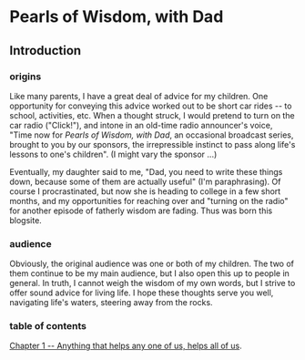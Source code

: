 # Pearls of Wisdom, with Dad

## Introduction

### origins

Like many parents, I have a great deal of advice for my children.  One opportunity for conveying this advice worked out to be short car rides -- to school, activities, etc.  When a thought struck, I would pretend to turn on the car radio ("Click!"), and intone in an old-time radio announcer's voice, "Time now for *Pearls of Wisdom, with Dad*, an occasional broadcast series, brought to you by our sponsors, the irrepressible instinct to pass along life's lessons to one's children".  (I might vary the sponsor ...)

Eventually, my daughter said to me, "Dad, you need to write these things down, because some of them are actually useful" (I'm paraphrasing).  Of course I procrastinated, but now she is heading to college in a few short months, and my opportunities for reaching over and "turning on the radio" for another episode of fatherly wisdom are fading.  Thus was born this blogsite.

### audience

Obviously, the original audience was one or both of my children.  The two of them continue to be my main audience, but I also open this up to people in general.  In truth, I cannot weigh the wisdom of my own words, but I strive to offer sound advice for living life.  I hope these thoughts serve you well, navigating life's waters, steering away from the rocks.


### table of contents

[Chapter 1 -- Anything that helps any one of us, helps all of us](/powwd/blog/chapter-001.html).
